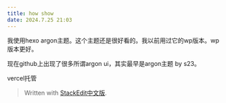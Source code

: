```yaml
---
title: how show
date: 2024.7.25 21:03
---
```


我使用hexo argon主题。这个主题还是很好看的。我以前用过它的wp版本。wp版本更好。

现在github上出现了很多所谓argon ui，其实最早是argon主题 by s23。

vercel托管

> Written with [StackEdit中文版](https://stackedit.cn/).
<!--stackedit_data:
eyJoaXN0b3J5IjpbMTgwODExNDc3N119
-->